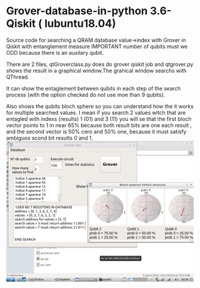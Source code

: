 # Grover-database-in-python 3.6-Qiskit ( lubuntu18.04)
Source code for searching a QRAM database value->index with Grover in Qiskit with entanglement measure
IMPORTANT number of qubits must we ODD because there is an auxilary qubit.

There are 2 files, qtGroverclass.py does do grover qiskit job and qtgrover.py shows the result in a graphical window.The grahical window searchs with QThread.

It can show the entaglement between qubits in each step of the search process (with the option checked do not use moe than 9 qubits).

Also shows the qubits bloch sphere so you can understand how the it works for multiple searched values. I mean if you search 2 values witch that are entagled with indexs (results) 1 (01) and 3 (11) you will se that the first bloch vector points to 1 in near 65% because both result bits are one each result , and the second vector is 50% cero and 50% one, because  it must satisfy ambiguos scond bit results 0 and 1.
![Alt text](qtgrover.png?raw=true "Optional Title")
